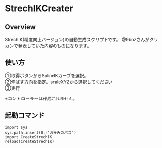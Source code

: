 StrechIKCreater
====

## Overview
StrechIK(精度向上バージョン)の自動生成スクリプトです。 
@9bozさんがクリカンで発表していた内容のものになります。

## 使い方
①取得ボタンからSplineIKカーブを選択。  
②伸ばす方向を指定。scaleXYZから選択してください  
③実行  
  
※コントローラーは作成されません。  
  
## 起動コマンド
    import sys
    sys.path.insert(0,r'お好みのパス')
    import CreateStrechIK
    reload(CreateStrechIK)
